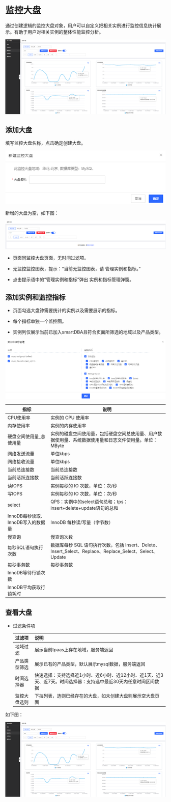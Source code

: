 # 监控大盘

通过创建逻辑的监控大盘对象，用户可以自定义把相关实例进行监控信息统计展示。有助于用户对相关实例的整体性能监控分析。

![](../../image/SmartDBA/monitor_market1.png)

## 添加大盘

填写监控大盘名称，点击确定创建大盘。

![](../../image/SmartDBA/monitor_market2.png)


新增的大盘为空，如下图：

![](../../image/SmartDBA/monitor_market3.png)

* 页面同监控大盘页面，无时间过滤项。

* 无监控监控图表，提示：“当前无监控图表，请 管理实例和指标。”

* 点击提示语中的“管理实例和指标”弹出 实例和指标管理弹窗。

## 添加实例和监控指标

* 页面勾选大盘钟需要统计的实例以及需要展示的指标。

* 每个指标单独一个监控图。

* 实例列仅展示当前已加入smartDBA且符合页面所筛选的地域以及产品类型。

![](../../image/SmartDBA/monitor_market4.png)

| 指标                                  | 说明                                                         |
| ------------------------------------- | ------------------------------------------------------------ |
| CPU使用率                             | 实例的 CPU 使用率                                            |
| 内存使用率                            | 实例的内存使用率                                             |
| 硬盘空间使用量_总使用量               | 实例的磁盘空间使用量，包括硬盘空间总使用量、用户数据使用量、系统数据使用量和日志文件使用量。单位：MByte |
| 网络发送流量                          | 单位kbps                                                     | 
| 网络接收流量                          | 单位kbps                                                     | 
| 当前总连接数                          | 当前总连接数                                                             |
| 当前活跃连接数                        | 当前活跃连接数                                                             |
| 读IOPS                                | 实例每秒的 IO 次数，单位：次/秒                              |
| 写IOPS                                | 实例每秒的 IO 次数，单位：次/秒                              |
| select                                | QPS：实例中的select语句总和；tps：insert+delete+update语句的总和 |
| InnoDB每秒读取、InnoDB写入的数据量    | InnoDB 每秒读/写量（字节数）                                |
| 慢查询                                | 慢查询次数                                                   |
| 每秒SQL语句执行次数                   | 数据库每秒 SQL 语句执行次数，包括  Insert、Delete、Insert_Select、Replace、Replace_Select、Select、Update |
| 每秒事务数                            | 每秒事务数                                                   |
| InnoDB等待行锁次数                    |                                                              |
| InnoDB平均获取行锁耗时                |                                                              |

## 查看大盘

* 过滤条件项

	| 过滤项       | 说明                                                         |
    | ------------ | ------------------------------------------------------------ |
    | 地域过滤     | 展示当前tpaas上存在地域，服务端返回 |
    | 产品类型筛选 | 展示已有的产品类型，默认展示mysql数据，服务端返回 |
    | 时间选择器   | 快速选择：支持选择近1小时、近6小时、近12小时、近1天、近3天、近7天。时间选择器：支持选中最近30天内任意时间区间数据|
    | 监控大盘选则 | 下拉列表，选则已经存在的大盘，如未创建大盘则展示空大盘页面 |  

如下图：

![](../../image/SmartDBA/monitor_market6.png)


